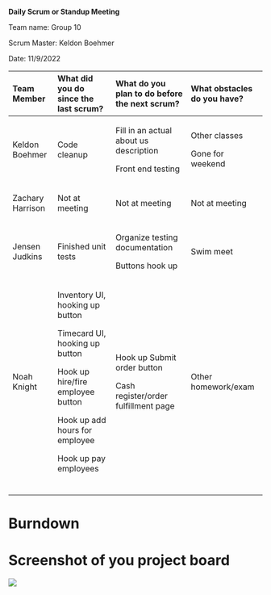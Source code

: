 ﻿**Daily Scrum or Standup Meeting**

Team name: Group 10

Scrum Master: Keldon Boehmer

Date: 11/9/2022


|**Team Member**|**What did you do since the last scrum?**|**What do you plan to do before the next scrum?**|**What obstacles do you have?**|
| :- | :- | :- | :- |
|<p></p><p></p><p>Keldon Boehmer</p><p></p><p></p><p></p>|Code cleanup|<p>Fill in an actual about us description</p><p>Front end testing</p>|<p>Other classes</p><p>Gone for weekend</p>|
|<p></p><p></p><p>Zachary Harrison</p><p></p><p></p><p></p>|Not at meeting|Not at meeting|Not at meeting|
|<p></p><p></p><p>Jensen Judkins</p><p></p><p></p><p></p>|Finished unit tests|<p>Organize testing documentation</p><p>Buttons hook up</p>|Swim meet|
|<p></p><p></p><p>Noah Knight</p><p></p><p></p><p></p>|<p>Inventory UI, hooking up button</p><p>Timecard UI, hooking up button</p><p>Hook up hire/fire employee button</p><p>Hook up add hours for employee</p><p>Hook up pay employees</p>|<p>Hook up Submit order button</p><p>Cash register/order fulfillment page</p>|Other homework/exam|
|<p></p><p></p><p></p><p></p><p></p><p></p>||||
# Burndown



# Screenshot of you project board



![](Aspose.Words.2400b4a4-8cfe-4dd7-b5f3-4ad441624563.001.png)
